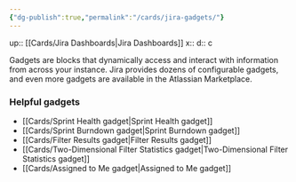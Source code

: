 ```yaml
---
{"dg-publish":true,"permalink":"/cards/jira-gadgets/"}
---
```


up:: [[Cards/Jira Dashboards\|Jira Dashboards]] 
x:: 
d:: c

Gadgets are blocks that dynamically access and interact with information from across your instance. Jira provides dozens of configurable gadgets, and even more gadgets are available in the Atlassian Marketplace.

### Helpful gadgets
- [[Cards/Sprint Health gadget\|Sprint Health gadget]]
- [[Cards/Sprint Burndown gadget\|Sprint Burndown gadget]]
- [[Cards/Filter Results gadget\|Filter Results gadget]]
- [[Cards/Two-Dimensional Filter Statistics gadget\|Two-Dimensional Filter Statistics gadget]]
- [[Cards/Assigned to Me gadget\|Assigned to Me gadget]]
